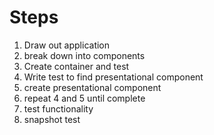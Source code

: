 # Steps

1. Draw out application
2. break down into components
3. Create container and test
4. Write test to find presentational component
5. create presentational component
6. repeat 4 and 5 until complete
7. test functionality
8. snapshot test
